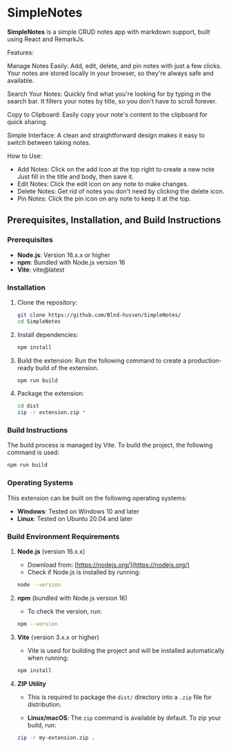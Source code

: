 # SimpleNotes

**SimpleNotes** is a simple CRUD notes app with markdown support, built using React and RemarkJs.

Features:

Manage Notes Easily: Add, edit, delete, and pin notes with just a few clicks. Your notes are stored locally in your browser, so they're always safe and available.

Search Your Notes: Quickly find what you're looking for by typing in the search bar. It filters your notes by title, so you don't have to scroll forever.

Copy to Clipboard: Easily copy your note's content to the clipboard for quick sharing.

Simple Interface: A clean and straightforward design makes it easy to switch between taking notes.

How to Use:

- Add Notes: Click on the add icon at the top right to create a new note Just fill in the title and body, then save it.
- Edit Notes: Click the edit icon on any note to make changes.
- Delete Notes: Get rid of notes you don't need by clicking the delete icon.
- Pin Notes: Click the pin icon on any note to keep it at the top.

## Prerequisites, Installation, and Build Instructions

### Prerequisites

- **Node.js**: Version 16.x.x or higher
- **npm**: Bundled with Node.js version 16
- **Vite**: vite@latest

### Installation

1. Clone the repository:

   ```bash
   git clone https://github.com/Blnd-hussen/SimpleNotes/
   cd SimpleNotes
   ```

2. Install dependencies:

   ```bash
   npm install
   ```

3. Build the extension: Run the following command to create a production-ready build of the extension.

   ```bash
   npm run build
   ```

4. Package the extension:

   ```bash
   cd dist
   zip -r extension.zip *
   ```

### Build Instructions

The build process is managed by Vite. To build the project, the following command is used:

```bash
npm run build
```

### Operating Systems

This extension can be built on the following operating systems:

- **Windows**: Tested on Windows 10 and later
- **Linux**: Tested on Ubuntu 20.04 and later

### Build Environment Requirements

1. **Node.js** (version 16.x.x)

   - Download from: [https://nodejs.org/](https://nodejs.org/)
   - Check if Node.js is installed by running:

   ```bash
   node --version
   ```

2. **npm** (bundled with Node.js version 16)

   - To check the version, run:

   ```bash
   npm --version
   ```

3. **Vite** (version 3.x.x or higher)

   - Vite is used for building the project and will be installed automatically when running:

   ```bash
   npm install
   ```

4. **ZIP Utility**

   - This is required to package the `dist/` directory into a `.zip` file for distribution.

   - **Linux/macOS**: The `zip` command is available by default. To zip your build, run:

   ```bash
   zip -r my-extension.zip .
   ```
